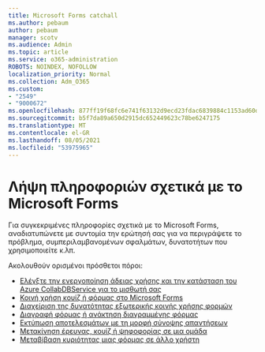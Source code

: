 ```yaml
---
title: Microsoft Forms catchall
ms.author: pebaum
author: pebaum
manager: scotv
ms.audience: Admin
ms.topic: article
ms.service: o365-administration
ROBOTS: NOINDEX, NOFOLLOW
localization_priority: Normal
ms.collection: Adm_O365
ms.custom:
- "2549"
- "9000672"
ms.openlocfilehash: 877ff19f68fc6e741f63132d9ecd23fdac6839884c1153ad60dd2ec6f0b6adc6
ms.sourcegitcommit: b5f7da89a650d2915dc652449623c78be6247175
ms.translationtype: MT
ms.contentlocale: el-GR
ms.lasthandoff: 08/05/2021
ms.locfileid: "53975965"
---
```

# <a name="get-information-about-microsoft-forms"></a>Λήψη πληροφοριών σχετικά με το Microsoft Forms

Για συγκεκριμένες πληροφορίες σχετικά με το Microsoft Forms, αναδιατυπώνετε με συντομία την ερώτησή σας για να περιγράψετε το πρόβλημα, συμπεριλαμβανομένων σφαλμάτων, δυνατοτήτων που χρησιμοποιείτε κ.λπ. 

Ακολουθούν ορισμένοι πρόσθετοι πόροι:

- [Ελέγξτε την ενεργοποίηση άδειας χρήσης και την κατάσταση του Azure CollabDBService για το μισθωτή σας](https://support.office.com/article/Turn-off-or-turn-on-Microsoft-Forms-8dcbf3ab-f2d6-459a-b8be-8d9892132a43)
- [Κοινή χρήση κουίζ ή φόρμας στο Microsoft Forms](https://support.office.com/article/Share-a-form-to-collaborate-d5bb5cf0-8401-4c15-bb8c-8e108cd7e69b)
- [Διαχείριση της δυνατότητας εξωτερικής κοινής χρήσης φορμών](https://support.office.com/article/set-up-microsoft-forms-cc52287a-4550-464d-9a1b-457bf9df2240?#PickTab=Configure)
- [Διαγραφή φόρμας ή ανάκτηση διαγραμμένης φόρμας](https://support.office.com/article/Delete-a-form-2207e468-ce1b-4c4a-a256-caf631d87af0)
- [Εκτύπωση αποτελεσμάτων με τη μορφή σύνοψης απαντήσεων](https://support.office.com/article/Print-a-form-22100b98-ba3c-41c1-9513-f76caca664fc)
- [Μετακίνηση έρευνας, κουίζ ή ψηφοφορίας σε μια ομάδα](https://support.office.com/article/Transfer-ownership-of-a-form-921a6361-a4e5-44ea-bce9-c4ed63aa54b4)
- [Μεταβίβαση κυριότητας μιας φόρμας σε άλλο χρήστη](https://support.office.com/article/Transfer-ownership-of-a-form-921a6361-a4e5-44ea-bce9-c4ed63aa54b4)